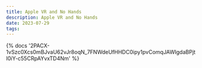 ```yaml
---
title: Apple VR and No Hands
description: Apple VR and No Hands
date: 2023-07-29
tags:
---
```

<body style="margin:0">
{% docs '2PACX-1vSzc0Xcs0mBJvaU62vJr8oqN_7FNWdeUfHHDC0ipy1pvComqJAWIgdaBPjtI0iY-c55CRpAYvxTD4Nm' %}